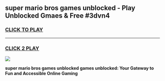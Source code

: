 
## super mario bros games unblocked - Play Unblocked Gmaes & Free #3dvn4
<h3>
<a href="https://news.freeplayer.one?title=super_mario_bros_games_unblocked&ref=03M">CLICK TO PLAY</a></h3>
<hr>

<h3>
<a href="https://news.freeplayer.one?title=super_mario_bros_games_unblocked&ref=03M">CLICK 2 PLAY</a>
  
</h3>

<a href="https://news.freeplayer.one?title=super_mario_bros_games_unblocked&ref=03M"><img src="https://clearcache.store/games.png"></a>


**super mario bros games unblocked games unblocked: Your Gateway to Fun and Accessible Online Gaming**
